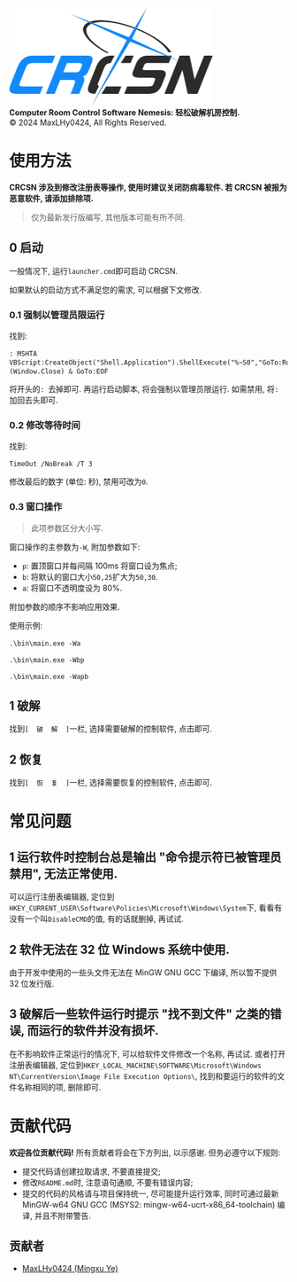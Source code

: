 ![logo](logo.png)\
**Computer Room Control Software Nemesis: 轻松破解机房控制.**\
©️ 2024 MaxLHy0424, All Rights Reserved.

<!-- [下载最新发行版 (v5.0.0).](https://github.com/MaxLHy0424/CRCSN/releases/download/v5.0.0/CRCSN_v5-0-0_x64.7z) -->

# 使用方法

**CRCSN 涉及到修改注册表等操作, 使用时建议关闭防病毒软件. 若 CRCSN 被报为恶意软件, 请添加排除项.**

> 仅为最新发行版编写, 其他版本可能有所不同.

## 0 启动

一般情况下, 运行`launcher.cmd`即可启动 CRCSN.

如果默认的启动方式不满足您的需求, 可以根据下文修改.

### 0.1 强制以管理员限运行

找到:
```Batch
: MSHTA VBScript:CreateObject("Shell.Application").ShellExecute("%~S0","GoTo:RunAs","","RunAs",1)(Window.Close) & GoTo:EOF
```

将开头的`: `去掉即可. 再运行启动脚本, 将会强制以管理员限运行. 如需禁用, 将`: `加回去头即可.

### 0.2 修改等待时间

找到:
```Batch
TimeOut /NoBreak /T 3
```

修改最后的数字 (单位: 秒), 禁用可改为`0`.

### 0.3 窗口操作

> 此项参数区分大小写.

窗口操作的主参数为`-W`, 附加参数如下:
 - `p`: 置顶窗口并每间隔 100ms 将窗口设为焦点;
 - `b`: 将默认的窗口大小`50,25`扩大为`50,30`.
 - `a`: 将窗口不透明度设为 80%.

附加参数的顺序不影响应用效果.

使用示例:
```Batch
.\bin\main.exe -Wa
```
```Batch
.\bin\main.exe -Wbp
```
```Batch
.\bin\main.exe -Wapb
```

## 1 破解

找到`[  破  解  ]`一栏, 选择需要破解的控制软件, 点击即可.

## 2 恢复

找到`[  恢  复  ]`一栏, 选择需要恢复的控制软件, 点击即可.

# 常见问题

## 1 运行软件时控制台总是输出 "命令提示符已被管理员禁用", 无法正常使用.

可以运行注册表编辑器, 定位到`HKEY_CURRENT_USER\Software\Policies\Microsoft\Windows\System`下, 看看有没有一个叫`DisableCMD`的值, 有的话就删掉, 再试试.

## 2 软件无法在 32 位 Windows 系统中使用.

由于开发中使用的一些头文件无法在 MinGW GNU GCC 下编译, 所以暂不提供 32 位发行版.

## 3 破解后一些软件运行时提示 "找不到文件" 之类的错误, 而运行的软件并没有损坏.

在不影响软件正常运行的情况下, 可以给软件文件修改一个名称, 再试试. 或者打开注册表编辑器, 定位到`HKEY_LOCAL_MACHINE\SOFTWARE\Microsoft\Windows NT\CurrentVersion\Image File Execution Options\`, 找到和要运行的软件的文件名称相同的项, 删除即可.

# 贡献代码

**欢迎各位贡献代码!** 所有贡献者将会在下方列出, 以示感谢. 但务必遵守以下规则:
- 提交代码请创建拉取请求, 不要直接提交;
- 修改`README.md`时, 注意语句通顺, 不要有错误内容;
- 提交的代码的风格请与项目保持统一, 尽可能提升运行效率, 同时可通过最新 MinGW-w64 GNU GCC (MSYS2: mingw-w64-ucrt-x86_64-toolchain) 编译, 并且不附带警告.

## 贡献者

- [MaxLHy0424 (Mingxu Ye)](https://github.com/MaxLHy0424)